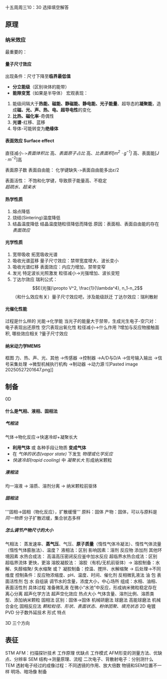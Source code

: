 十五周周三10：30
选择填空解答
## 原理
### 纳米效应
最重要的：
#### 量子尺寸效应
出现条件：尺寸下降至**临界最低值**
- **分立能级**（区别块体的能带）
- **能隙变宽**（如果是半导体）
宏观表现：
1. 能级间隔大于**热能、磁能、静磁能、静电能、光子能量**、超导态的**凝聚能**，造成**磁、光、声、热、电、超导电性**的变化
2. **比热、磁化率**-奇偶性
3. **光谱**-红移、蓝移
4. 导体-可能转变为**绝缘体**
#### 表面效应  Surface effect
直径减小`->`*表面体积比* 高、*表面原子占比* 高、*比表面积$[m^2\cdot g^{-1}]$* 高、表面能$[J\cdot m^{-2}]$高

表面原子数
表面自由能：
    化学键缺失`->`表面自由能多出$\varepsilon/2$

表面活性：
    不饱和化学键，导致原子能量高、不稳定  
*超疏水、超亲水*
#### 热学性质
1. 熔点降低
2. 烧结(Sintering)温度降低
3. 结晶温度降低
    结晶温度随粒径降低而降低
原因：表面相、表面自由能的存在
*表面效应*
#### 光学性质
1. 宽带吸收
    拓宽吸收光谱
2. 吸收光谱蓝移
    量子尺寸效应：禁带宽度增大、波长变小
3. 吸收光谱红移
    表面效应：内应力增加，禁带变窄
4. 发光
    特定波长光照激发
    粒径减小->光强增加、波长变短
5. 丁达尔效应
    瑞利公式：$$E(光强)\propto V^2, \frac{1}{\lambda^4}, n_1-n_2$$
（和什么效应有关）量子尺寸效应吧，涉及能级跃迁
丁达尔效应：瑞利散射
#### 光催化性能
过程是什么样的
    光能->化学能
    当光子的能量大于禁带，生成光生电子-空穴对：
        电子表现出还原性
        空穴表现出氧化性
粒径减小->什么作用
    ?增加与反应物接触面积,
哪些效应相关
    ?量子尺寸效应
#### 纳米动力学MEMS
框图
力、热、声、光、其他
->传感器
->控制器
    ->A/D与D/A
    ->信号输入输出
    ->信号采集处理
->微型机械执行机构
->制动器
->动力源
![[Pasted image 20250527201647.png]]

## 制备
0D
#### 什么是气相、液相、固相法
##### 气相法
气体->物化反应->快速冷却+凝聚长大
- **利用气体** 或 各种手段让物质 **变成气体**
- 在 *气体的状态(vapor state)* 下发生 *物理或化学反应*
- *快速冷却(rapid cooling)* 中 *凝聚长大* 形成纳米颗粒
##### 液相法
均一溶液 -> 溶质、溶剂分离 -> 纳米颗粒前驱体
##### 固相法 
'''固相->固相（物化反应），扩散缓慢'''
原料：固体
产物：固体，可以与原料是 *同一物质*
分子扩散迟缓，集合状态多样

##### 怎么调节产物尺寸的大小
气相法：
    蒸发速率、**蒸气压**、气压、**原子质量**（惰性气体冷凝法）、惰性气体流量（惰性气体膨胀法）、温度？
液相法：区别
    影响因素：溶剂    反应物    添加剂    其他环境因素
    水热合成法：
        高温高压密闭反应釜中加水反应
    超临界水热合成法：区别
        超临界流体
        更快，更溶
    溶胶凝胶法：
        溶胶（有机/无机前驱体）->
        溶胶制备：水解、失醇缩聚/ 失水缩聚 或？
        凝胶制备：控温、搅拌、水解缩聚 ->
        后处理->不同维度
        控制条件：反应物浓缩度、pH、温度、时间、催化剂
    反相微乳液法
        油 包 表面活性剂 包 水
        自组装
        调节水的含量，浓度大小，中心场所
        组成：水相、油相、表面活性剂
        具体过程
            准备微乳液
            在微小“水池”中反应，形成纳米微粒稳定存在
            离心分离
    超声化学方法
        超声空化效应
        热点大小 气体含量、溶剂比例、溶质类型、添加纳米颗粒
固相法
    区别：固体->固体
    机械研磨法
        球磨法
        高能球磨法
        机械合金化
    固相反应法
        *颗粒粒径、形状、表面状态、粉体团聚、填充状态*
2D
电镀
PVD
    分子数外延技术
        形式
        特点

3D
三个方向

## 表征
STM AFM：扫描探针技术
    工作原理
    优缺点
    工作模式
    AFM形变的测量方法、优缺点、分辨率
SEM
    结构->测量原理、流程
    二次电子、背散射电子：分别测什么
TEM
    透射电子经过的成像过程：不同透镜的作用、放大倍数
    物镜和SEM位置不一样
    明场、暗场像
    制备
    
    
